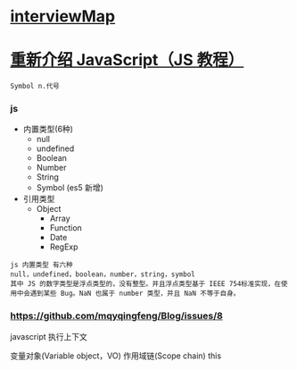 # [interviewMap](https://yuchengkai.cn/docs/frontend)
# [重新介绍 JavaScript（JS 教程）](https://developer.mozilla.org/zh-CN/docs/Web/JavaScript/A_re-introduction_to_JavaScript)

`Symbol n.代号`


### js
* 内置类型(6种)
    * null
    * undefined
    * Boolean
    * Number
    * String
    * Symbol (es5 新增)
* 引用类型
    * Object
        * Array
        * Function
        * Date
        * RegExp

```
js 内置类型 有六种
null，undefined，boolean，number，string，symbol
其中 JS 的数字类型是浮点类型的，没有整型。并且浮点类型基于 IEEE 754标准实现，在使用中会遇到某些 Bug。NaN 也属于 number 类型，并且 NaN 不等于自身。
```




###  https://github.com/mqyqingfeng/Blog/issues/8

javascript 执行上下文

变量对象(Variable object，VO)
作用域链(Scope chain)
this
